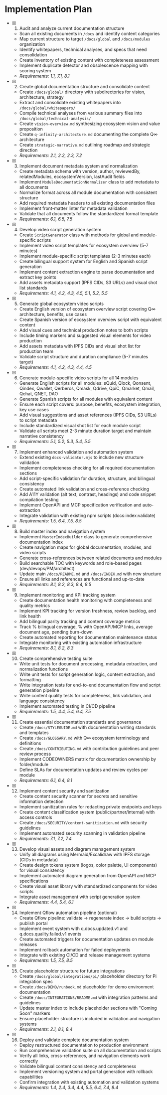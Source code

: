 # Implementation Plan

- [x] 1. Audit and analyze current documentation structure

  - Scan all existing documents in `/docs` and identify content categories
  - Map current structure to target `/docs/global` and `/docs/modules` organization
  - Identify whitepapers, technical analyses, and specs that need consolidation
  - Create inventory of existing content with completeness assessment
  - Implement duplicate detector and obsolescence mapping with scoring system
  - _Requirements: 1.1, 7.1, 8.1_

- [x] 2. Create global documentation structure and consolidate content

  - Create `/docs/global/` directory with subdirectories for vision, architecture, strategy
  - Extract and consolidate existing whitepapers into `/docs/global/whitepapers/`
  - Compile technical analyses from various summary files into `/docs/global/technical-analysis/`
  - Create `vision-overview.md` synthesizing ecosystem vision and value proposition
  - Create `q-infinity-architecture.md` documenting the complete Q∞ architecture
  - Create `strategic-narrative.md` outlining roadmap and strategic direction
  - _Requirements: 2.1, 2.2, 2.3, 7.2_

- [x] 3. Implement document metadata system and normalization

  - Create metadata schema with version, author, reviewedBy, relatedModules, ecosystemVersion, lastAudit fields
  - Implement `ModuleDocumentationNormalizer` class to add metadata to all documents
  - Normalize format across all module documentation with consistent structure
  - Add required metadata headers to all existing documentation files
  - Implement front-matter linter for metadata validation
  - Validate that all documents follow the standardized format template
  - _Requirements: 6.1, 6.5, 7.5_

- [x] 4. Develop video script generation system

  - Create `ScriptGenerator` class with methods for global and module-specific scripts
  - Implement video script templates for ecosystem overview (5-7 minutes)
  - Implement module-specific script templates (2-3 minutes each)
  - Create bilingual support system for English and Spanish script generation
  - Implement content extraction engine to parse documentation and extract key points
  - Add assets metadata support (IPFS CIDs, S3 URLs) and visual shot list standards
  - _Requirements: 4.1, 4.2, 4.3, 4.5, 5.1, 5.2, 5.5_

- [x] 5. Generate global ecosystem video scripts

  - Create English version of ecosystem overview script covering Q∞ architecture, benefits, use cases
  - Create Spanish version of ecosystem overview script with equivalent content
  - Add visual cues and technical production notes to both scripts
  - Include timing markers and suggested visual elements for video production
  - Add assets metadata with IPFS CIDs and visual shot list for production team
  - Validate script structure and duration compliance (5-7 minutes target)
  - _Requirements: 4.1, 4.2, 4.3, 4.4, 4.5_

- [x] 6. Generate module-specific video scripts for all 14 modules

  - Generate English scripts for all modules: sQuid, Qlock, Qonsent, Qindex, Qwallet, Qerberos, Qmask, Qdrive, QpiC, Qmarket, Qmail, Qchat, QNET, DAO
  - Generate Spanish scripts for all modules with equivalent content
  - Ensure each script covers: purpose, benefits, ecosystem integration, key use cases
  - Add visual suggestions and asset references (IPFS CIDs, S3 URLs) to script metadata
  - Include standardized visual shot list for each module script
  - Validate all scripts meet 2-3 minute duration target and maintain narrative consistency
  - _Requirements: 5.1, 5.2, 5.3, 5.4, 5.5_

- [x] 7. Implement enhanced validation and automation system

  - Extend existing `docs-validator.mjs` to include new structure validation
  - Implement completeness checking for all required documentation sections
  - Add script-specific validation for duration, structure, and bilingual consistency
  - Create automated link validation and cross-reference checking
  - Add A11Y validation (alt text, contrast, headings) and code snippet compilation testing
  - Implement OpenAPI and MCP specification verification and auto-extraction
  - Integrate validation with existing npm scripts (docs:index:validate)
  - _Requirements: 1.5, 6.4, 7.5, 8.5_

- [x] 8. Build master index and navigation system

  - Implement `MasterIndexBuilder` class to generate comprehensive documentation index
  - Create navigation maps for global documentation, modules, and video scripts
  - Generate cross-references between related documents and modules
  - Build searchable TOC with keywords and role-based pages (dev/devops/PM/architect)
  - Update main `/docs/README.md` and `/docs/INDEX.md` with new structure
  - Ensure all links and references are functional and up-to-date
  - _Requirements: 8.1, 8.2, 8.3, 8.4, 8.5_

- [x] 9. Implement monitoring and KPI tracking system

  - Create documentation health monitoring with completeness and quality metrics
  - Implement KPI tracking for version freshness, review backlog, and link health
  - Add bilingual parity tracking and content coverage metrics
  - Track % bilingual coverage, % with OpenAPI/MCP links, average document age, pending burn-down
  - Create automated reporting for documentation maintenance status
  - Integrate monitoring with existing automation infrastructure
  - _Requirements: 8.1, 8.2, 8.3_

- [x] 10. Create comprehensive testing suite

  - Write unit tests for document processing, metadata extraction, and normalization functions
  - Write unit tests for script generation logic, content extraction, and formatting
  - Write integration tests for end-to-end documentation flow and script generation pipeline
  - Write content quality tests for completeness, link validation, and language consistency
  - Implement automated testing in CI/CD pipeline
  - _Requirements: 1.5, 4.4, 5.4, 6.4, 7.5_

- [x] 11. Create essential documentation standards and governance

  - Create `/docs/STYLEGUIDE.md` with documentation writing standards and templates
  - Create `/docs/GLOSSARY.md` with Q∞ ecosystem terminology and definitions
  - Create `/docs/CONTRIBUTING.md` with contribution guidelines and peer review process
  - Implement CODEOWNERS matrix for documentation ownership by folder/module
  - Define SLAs for documentation updates and review cycles per module
  - _Requirements: 6.1, 6.4, 8.1_

- [x] 12. Implement content security and sanitization

  - Create content security scanner for secrets and sensitive information detection
  - Implement sanitization rules for redacting private endpoints and keys
  - Create content classification system (public/partner/internal) with access controls
  - Create `/docs/SECURITY/content-sanitization.md` with security guidelines
  - Implement automated security scanning in validation pipeline
  - _Requirements: 7.1, 7.2, 7.4_

- [x] 13. Develop visual assets and diagram management system

  - Unify all diagrams using Mermaid/Excalidraw with IPFS storage (CIDs in metadata)
  - Create design tokens system (logos, color palette, UI components) for visual consistency
  - Implement automated diagram generation from OpenAPI and MCP specifications
  - Create visual asset library with standardized components for video scripts
  - Integrate asset management with script generation system
  - _Requirements: 4.4, 5.4, 6.1_

- [x] 14. Implement Qflow automation pipeline (optional)

  - Create Qflow pipeline: validate → regenerate index → build scripts → publish portal
  - Implement event system with q.docs.updated.v1 and q.docs.quality.failed.v1 events
  - Create automated triggers for documentation updates on module releases
  - Implement rollback automation for failed deployments
  - Integrate with existing CI/CD and release management systems
  - _Requirements: 1.5, 7.5, 8.5_

- [x] 15. Create placeholder structure for future integrations

  - Create `/docs/global/integrations/pi/` placeholder directory for Pi integration spec
  - Create `/docs/DEMO/runbook.md` placeholder for demo environment documentation
  - Create `/docs/INTEGRATIONS/README.md` with integration patterns and guidelines
  - Update master index to include placeholder sections with "Coming Soon" markers
  - Ensure placeholder structure is included in validation and navigation systems
  - _Requirements: 2.1, 8.1, 8.4_

- [x] 16. Deploy and validate complete documentation system
  - Deploy restructured documentation to production environment
  - Run comprehensive validation suite on all documentation and scripts
  - Verify all links, cross-references, and navigation elements work correctly
  - Validate bilingual content consistency and completeness
  - Implement versioning system and portal generation with rollback capabilities
  - Confirm integration with existing automation and validation systems
  - _Requirements: 1.4, 2.4, 3.4, 4.4, 5.5, 6.4, 7.4, 8.4_

